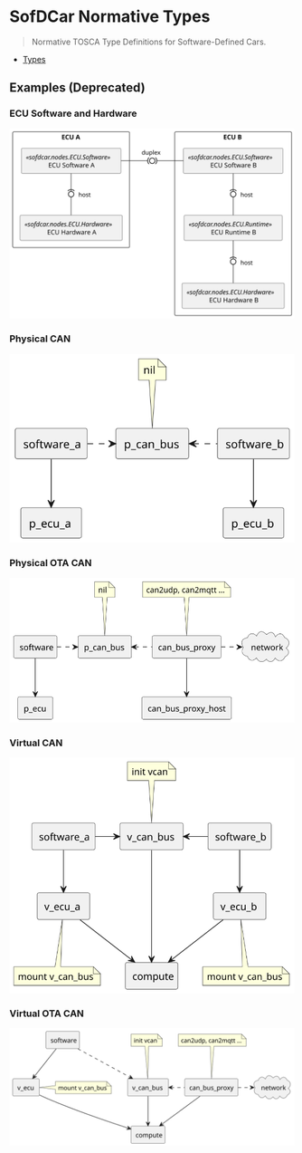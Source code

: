 # SofDCar Normative Types

> Normative TOSCA Type Definitions for Software-Defined Cars.

- [Types](types.yaml)

## Examples (Deprecated)

### ECU Software and Hardware

<p align="center">
<img src="assets/ecu.svg" alt="ecu"/>
</p>

### Physical CAN

<p align="center">
<img src="assets/can-p-p.svg" alt="ecu"/>
</p>

### Physical OTA CAN

<p align="center">
<img src="assets/can-p-p-ota.svg" alt="ecu"/>
</p>

### Virtual CAN

<p align="center">
<img src="assets/can-v-v.svg" alt="ecu"/>
</p>

### Virtual OTA CAN

<p align="center">
<img src="assets/can-v-v-ota.svg" alt="ecu"/>
</p>
